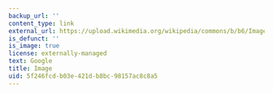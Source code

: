 ```yaml
---
backup_url: ''
content_type: link
external_url: https://upload.wikimedia.org/wikipedia/commons/b/b6/Image_created_with_a_mobile_phone.png
is_defunct: ''
is_image: true
license: externally-managed
text: Google
title: Image
uid: 5f246fcd-b03e-421d-b8bc-98157ac8c8a5
---
```

